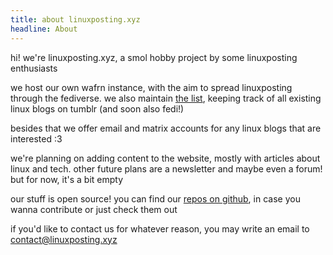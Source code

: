 ```yaml
---
title: about linuxposting.xyz
headline: About
---
```


hi! we're linuxposting.xyz, a smol hobby project by some linuxposting enthusiasts

we host our own wafrn instance, with the aim to spread linuxposting through the fediverse. we also maintain [the list](https://list.linuxposting.xyz/list), keeping track of all existing linux blogs on tumblr (and soon also fedi!)

besides that we offer email and matrix accounts for any linux blogs that are interested :3

we're planning on adding content to the website, mostly with articles about linux and tech. other future plans are a newsletter and maybe even a forum! but for now, it's a bit empty

our stuff is open source! you can find our [repos on github](https://github.com/orgs/linuxpostingxyz/repositories), in case you wanna contribute or just check them out

if you'd like to contact us for whatever reason, you may write an email to contact@linuxposting.xyz